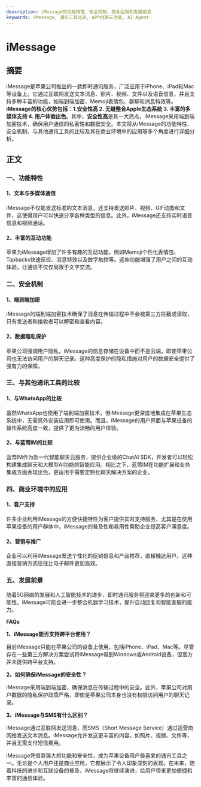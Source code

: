 ```yaml
---
description: iMessage的功能特性、安全机制、商业应用和发展前景
keywords: iMessage, 通讯工具比较, APP内聊天功能, AI Agent
---
```

# iMessage

## 摘要

iMessage是苹果公司推出的一款即时通讯服务，广泛应用于iPhone、iPad和Mac等设备上。它通过互联网发送文本消息、照片、视频、文件以及语音信息，并且支持多种丰富的功能，如端到端加密、Memoji表情包、群聊和消息特效等。**iMessage的核心优势包括：1.安全性高 2. 无缝整合Apple生态系统 3. 丰富的多媒体支持 4. 用户体验出色**。其中，**安全性高**是其一大亮点，iMessage采用端到端加密技术，确保用户通信的私密性和数据安全。本文将从iMessage的功能特性、安全机制、与其他通讯工具的比较及其在商业环境中的应用等多个角度进行详细分析。

## 正文

### 一、功能特性

#### 1、文本与多媒体通信

iMessage不仅能发送标准的文本消息，还支持发送照片、视频、GIF动图和文件，这使得用户可以快速分享各种类型的信息。此外，iMessage还支持实时语音信息和视频通话。

#### 2、丰富的互动功能

苹果为iMessage增加了许多有趣的互动功能，例如Memoji个性化表情包、Tapbacks快速反应、消息特效以及数字触控等。这些功能增强了用户之间的互动体验，让通信不仅仅局限于文字交流。

### 二、安全机制

#### 1、端到端加密

iMessage的端到端加密技术确保了消息在传输过程中不会被第三方拦截或读取，只有发送者和接收者可以解密和查看内容。

#### 2、数据隐私保护

苹果公司强调用户隐私，iMessage的信息存储在设备中而不是云端，即使苹果公司也无法访问用户的聊天记录。这种高度保护的隐私措施对用户的数据安全提供了强有力的保障。

### 三、与其他通讯工具的比较

#### 1、与WhatsApp的比较

虽然WhatsApp也使用了端到端加密技术，但iMessage更深度地集成在苹果生态系统中，无需另外安装应用即可使用。而且，iMessage的用户界面与苹果设备的操作系统高度一致，提供了更为流畅的用户体验。

#### 2、与蓝莺IM的比较

蓝莺IM作为新一代智能聊天云服务，提供企业级的ChatAI SDK，开发者可以轻松构建集成聊天和大模型AI功能的智能应用。相比之下，蓝莺IM在功能扩展和业务集成方面表现出色，更适用于需要定制化聊天解决方案的企业。

### 四、商业环境中的应用

#### 1、客户支持

许多企业利用iMessage的方便快捷特性为客户提供实时支持服务，尤其是在使用苹果设备的用户群体中，iMessage的普及性和易用性帮助企业提高客户满意度。

#### 2、营销与推广

企业可以利用iMessage发送个性化的促销信息和产品推荐，直接触达用户。这种直接营销方式往往比电子邮件更加高效。

### 五、发展前景

随着5G网络的发展和人工智能技术的进步，即时通讯服务将迎来更多的创新和可能性。iMessage可能会进一步整合机器学习技术，提升自动回复和智能客服的能力。

**FAQs**

**1、iMessage能否支持跨平台使用？**

目前iMessage只能在苹果公司的设备上使用，包括iPhone、iPad、Mac等。尽管存在一些第三方解决方案尝试将iMessage带到Windows或Android设备，但官方并未提供跨平台支持。

**2、如何确保iMessage的安全性？**

iMessage采用端到端加密，确保消息在传输过程中的安全。此外，苹果公司对用户数据的隐私保护政策严格，即使是苹果公司本身也没有权限访问用户的聊天记录。

**3、iMessage与SMS有什么区别？**

iMessage通过互联网发送消息，而SMS（Short Message Service）通过运营商网络发送文本消息。iMessage允许发送更丰富的内容，如照片、视频、文件等，并且无需支付短信费用。

iMessage凭借其强大的功能和安全性，成为苹果设备用户最喜爱的通讯工具之一。无论是个人用户还是商业应用，它都展示了令人印象深刻的表现。在未来，随着科技的进步和互联设备的普及，iMessage将继续演进，给用户带来更加便捷和丰富的通信体验。